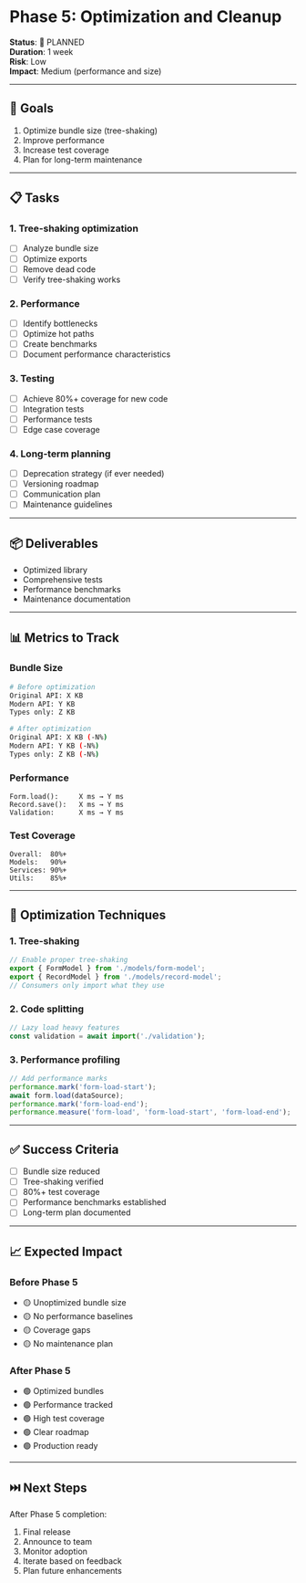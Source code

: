 # Phase 5: Optimization and Cleanup

**Status**: 📅 PLANNED  
**Duration**: 1 week  
**Risk**: Low  
**Impact**: Medium (performance and size)

---

## 🎯 Goals

1. Optimize bundle size (tree-shaking)
2. Improve performance
3. Increase test coverage
4. Plan for long-term maintenance

---

## 📋 Tasks

### 1. Tree-shaking optimization
- [ ] Analyze bundle size
- [ ] Optimize exports
- [ ] Remove dead code
- [ ] Verify tree-shaking works

### 2. Performance
- [ ] Identify bottlenecks
- [ ] Optimize hot paths
- [ ] Create benchmarks
- [ ] Document performance characteristics

### 3. Testing
- [ ] Achieve 80%+ coverage for new code
- [ ] Integration tests
- [ ] Performance tests
- [ ] Edge case coverage

### 4. Long-term planning
- [ ] Deprecation strategy (if ever needed)
- [ ] Versioning roadmap
- [ ] Communication plan
- [ ] Maintenance guidelines

---

## 📦 Deliverables

- Optimized library
- Comprehensive tests
- Performance benchmarks
- Maintenance documentation

---

## 📊 Metrics to Track

### Bundle Size
```bash
# Before optimization
Original API: X KB
Modern API: Y KB
Types only: Z KB

# After optimization
Original API: X KB (-N%)
Modern API: Y KB (-N%)
Types only: Z KB (-N%)
```

### Performance
```
Form.load():     X ms → Y ms
Record.save():   X ms → Y ms
Validation:      X ms → Y ms
```

### Test Coverage
```
Overall:  80%+
Models:   90%+
Services: 90%+
Utils:    85%+
```

---

## 🔧 Optimization Techniques

### 1. Tree-shaking
```typescript
// Enable proper tree-shaking
export { FormModel } from './models/form-model';
export { RecordModel } from './models/record-model';
// Consumers only import what they use
```

### 2. Code splitting
```typescript
// Lazy load heavy features
const validation = await import('./validation');
```

### 3. Performance profiling
```typescript
// Add performance marks
performance.mark('form-load-start');
await form.load(dataSource);
performance.mark('form-load-end');
performance.measure('form-load', 'form-load-start', 'form-load-end');
```

---

## ✅ Success Criteria

- [ ] Bundle size reduced
- [ ] Tree-shaking verified
- [ ] 80%+ test coverage
- [ ] Performance benchmarks established
- [ ] Long-term plan documented

---

## 📈 Expected Impact

### Before Phase 5
- 🟡 Unoptimized bundle size
- 🟡 No performance baselines
- 🟡 Coverage gaps
- 🟡 No maintenance plan

### After Phase 5
- 🟢 Optimized bundles
- 🟢 Performance tracked
- 🟢 High test coverage
- 🟢 Clear roadmap
- 🟢 Production ready

---

## ⏭️ Next Steps

After Phase 5 completion:
1. Final release
2. Announce to team
3. Monitor adoption
4. Iterate based on feedback
5. Plan future enhancements
